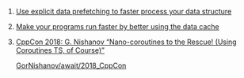  1. [Use explicit data prefetching to faster process your data structure](https://johnysswlab.com/use-explicit-data-prefetching-to-faster-process-your-data-structure/)
 2. [Make your programs run faster by better using the data cache](https://johnysswlab.com/make-your-programs-run-faster-by-better-using-the-data-cache/)
 3. [CppCon 2018: G. Nishanov “Nano-coroutines to the Rescue! (Using Coroutines TS, of Course)”](https://www.youtube.com/watch?v=j9tlJAqMV7U)
    
    [GorNishanov/await/2018_CppCon](https://github.com/GorNishanov/await/tree/master/2018_CppCon)
